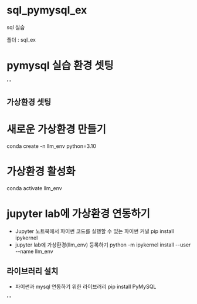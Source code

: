 # sql_pymysql_ex
sql 실습

폴더 : sql_ex

# pymysql 실습 환경 셋팅
'''
## 가상환경 셋팅

# 새로운 가상환경 만들기
conda create -n llm_env python=3.10

# 가상환경 활성화
conda activate llm_env

# jupyter lab에 가상환경 연동하기
- Jupyter 노트북에서 파이썬 코드를 실행할 수 있는 파이썬 커널
pip install ipykernel
- jupyter lab에 가상환경(llm_env) 등록하기
python -m ipykernel install --user --name llm_env

## 라이브러리 설치
- 파이썬과 mysql 연동하기 위한 라이브러리
pip install PyMySQL

'''
